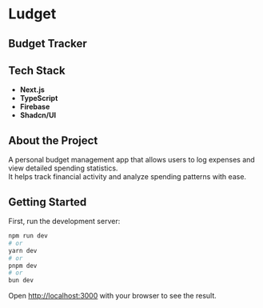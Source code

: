# Ludget
## Budget Tracker

## Tech Stack
- **Next.js**
- **TypeScript**
- **Firebase**
- **Shadcn/UI**

## About the Project
A personal budget management app that allows users to log expenses and view detailed spending statistics.  
It helps track financial activity and analyze spending patterns with ease.

## Getting Started

First, run the development server:

```bash
npm run dev
# or
yarn dev
# or
pnpm dev
# or
bun dev
```

Open [http://localhost:3000](http://localhost:3000) with your browser to see the result.
